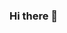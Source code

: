 ### Hi there 👋

<!--
**rashed-khan-arif/rashed-khan-arif** is a ✨ _special_ ✨ repository because its `README.md` (this file) appears on your GitHub profile.

Wanna reach me out directly. Go here https://www.linkedin.com/in/rashedkhanarif/

- 🔭 I’m currently working on React
- 🌱 I’m currently learning  Node.js and React Native
